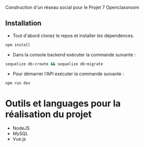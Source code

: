 Construction d'un réseau social pour le Projet 7 Openclassroom

## Installation

 

- Tout d'abord clonez le repos et installer les dépendences.

```sh
npm install
```

- Dans la console backend exécuter la commande suivante :

```sh
sequelize db:create && sequelize db:migrate
```

- Pour démarrer l'API exécuter la commande suivante :

```sh
npm run dev
```

# Outils et languages pour la réalisation du projet
-  NodeJS
- MySQL
- Vue.js